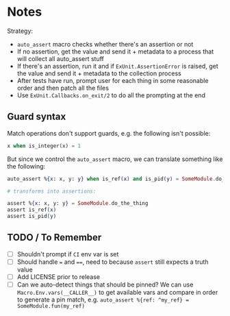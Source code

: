 # Notes

Strategy:

* `auto_assert` macro checks whether there's an assertion or not
* If no assertion, get the value and send it + metadata to a process that will collect all auto_assert stuff
* If there's an assertion, run it and if `ExUnit.AssertionError` is raised, get the value and send it + metadata to the collection process
* After tests have run, prompt user for each thing in some reasonable order and then patch all the files
* Use `ExUnit.Callbacks.on_exit/2` to do all the prompting at the end

## Guard syntax

Match operations don't support guards, e.g. the following isn't possible:

```elixir
x when is_integer(x) = 1
```

But since we control the `auto_assert` macro, we can translate something like the following:
```elixir
auto_assert %{x: x, y: y} when is_ref(x) and is_pid(y) = SomeModule.do_the_thing()

# transforms into assertions:

assert %{x: x, y: y} = SomeModule.do_the_thing
assert is_ref(x)
assert is_pid(y)
```


## TODO / To Remember

- [ ] Shouldn't prompt if `CI` env var is set
- [ ] Should handle `=` and `==`, need to because `assert` still expects a truth value
- [ ] Add LICENSE prior to release
- [ ] Can we auto-detect things that should be pinned? We can use `Macro.Env.vars(__CALLER__)` to get available vars and compare in order to generate a pin match, e.g. `auto_assert %{ref: ^my_ref} = SomeModule.fun(my_ref)`

